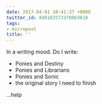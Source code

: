 ```yaml
---
date: 2017-04-01 10:41:37 +0000
twitter_id: 848183573370863618
tags:
- micropost
title: ''
---
```


In a writing mood. Do I write:

- Ponies and Destiny
- Ponies and Librarians
- Ponies and Sonic
- the original story I need to finish

…help
